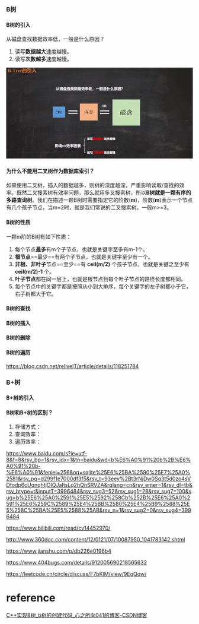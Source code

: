 

### B树

#### B树的引入

从磁盘查找数据效率低，一般是什么原因？

1.   读写**数据越大**速度越慢。
2.   读写**次数越多**速度越慢。

![image-20230429124907788](image/image-20230429124907788.png)

#### 为什么不能用二叉树作为数据库索引？

如果使用二叉树，插入的数据越多，则树的深度越深，严重影响读取/查找的效率。既然二叉搜索树有效率问题，那么就用多叉搜索树，所以**B树就是一颗有序的多路查询树**。我们在描述一颗B树时需要指定它的阶数(**m**)，阶数(**m**)表示一个节点有几个孩子节点，当m=2时，就是我们常说的二叉搜索树。一般m>=3。

#### B树的性质

一颗m阶的B树有如下性质：

1.   每个节点**最多**有m个子节点，也就是关键字至多有m-1个。
1.   **根节点**==最少==有两个子节点，也就是关键字至少有一个。
1.   **非根、非叶子**节点==至少==有 **ceil(m/2)** 个孩子节点，也就是关键之至少有 **ceil(m/2)-1** 个。
1.   **叶子节点**都在同一层上，也就是根节点到每个叶子节点的路径长度都相同。
1.   每个节点中的关键字都是按照从小到大排序，每个关键字的左子树都小于它，右子树都大于它。

#### B树的查找



#### B树的插入

#### B树的删除



#### B树的遍历

https://blog.csdn.net/reliveIT/article/details/118251784

### B+树

#### B+树的引入



#### B树和B+树的区别？

1.   存储方式：
2.   查询效率：
3.   遍历效率：



https://www.baidu.com/s?ie=utf-8&f=8&rsv_bp=1&rsv_idx=1&tn=baidu&wd=b%E6%A0%91%20b%2B%E6%A0%91%20b-%E6%A0%91&fenlei=256&oq=sqlite%25E6%25BA%2590%25E7%25A0%2581&rsv_pq=d299f1e7000df3f5&rsv_t=93eey%2Bt3rNjDw0Sq3t5d0zo4sVDfodp6cUqnqhtjOIQJaItsLq2hQnSRVZA&rqlang=cn&rsv_enter=1&rsv_dl=tb&rsv_btype=t&inputT=3996484&rsv_sug3=52&rsv_sug1=28&rsv_sug7=100&sug=b%25E6%25A0%2591%25E5%2592%258Cb%252B%25E6%25A0%2591%25E6%259C%2589%25E4%25BB%2580%25E4%25B9%2588%25E5%258C%25BA%25E5%2588%25AB&rsv_n=1&rsv_sug2=0&rsv_sug4=3996484

https://www.bilibili.com/read/cv14452970/

http://www.360doc.com/content/12/0121/07/10087950_1041783142.shtml

https://www.jianshu.com/p/db226e0196b4

https://www.404bugs.com/details/912005690218565632

https://leetcode.cn/circle/discuss/F7bKlM/view/9EqQqw/







# reference

[C++实现B树_b树的创建代码_心之所向041的博客-CSDN博客](https://blog.csdn.net/weixin_44628585/article/details/126461216?ops_request_misc=%7B%22request%5Fid%22%3A%22169192202116777224428377%22%2C%22scm%22%3A%2220140713.130102334.pc%5Fall.%22%7D&request_id=169192202116777224428377&biz_id=0&utm_medium=distribute.pc_search_result.none-task-blog-2~all~first_rank_ecpm_v1~rank_v31_ecpm-4-126461216-null-null.142^v92^chatsearchT0_1&utm_term=R树c%2B%2B实现&spm=1018.2226.3001.4187)